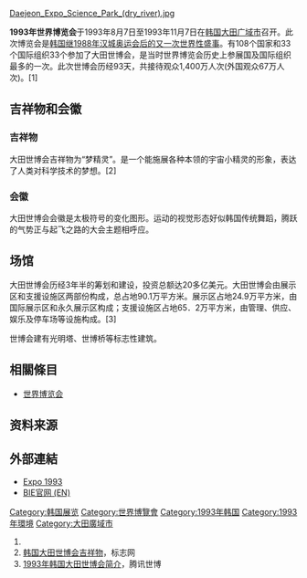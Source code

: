 [Daejeon_Expo_Science_Park_(dry_river).jpg](https://zh.wikipedia.org/wiki/File:Daejeon_Expo_Science_Park_\(dry_river\).jpg "fig:Daejeon_Expo_Science_Park_(dry_river).jpg")

**1993年世界博览会**于1993年8月7日至1993年11月7日在[韩国](https://zh.wikipedia.org/wiki/韩国 "wikilink")[大田广域市](../Page/大田广域市.md "wikilink")召开。此次博览会是[韩国继](https://zh.wikipedia.org/wiki/韩国 "wikilink")[1988年汉城奥运会后的又一次世界性盛事](https://zh.wikipedia.org/wiki/1988年汉城奥运会 "wikilink")。有108个国家和33个国际组织33个参加了大田世博会，是当时世界博览会历史上参展国及国际组织最多的一次。此次世博会历经93天，共接待观众1,400万人次(外国观众67万人次)。\[1\]

## 吉祥物和会徽

### 吉祥物

大田世博会吉祥物为“梦精灵”。是一个能施展各种本领的宇宙小精灵的形象，表达了人类对科学技术的梦想。\[2\]

### 会徽

大田世博会会徽是太极符号的变化图形。运动的视觉形态好似韩国传统舞蹈，腾跃的气势正与起飞之路的大会主题相呼应。

## 场馆

大田世博会历经3年半的筹划和建设，投资总额达20多亿美元。大田世博会由展示区和支援设施区两部份构成，总占地90.1万平方米。展示区占地24.9万平方米，由国际展示区和永久展示区构成；支援设施区占地65．2万平方米，由管理、供应、娱乐及停车场等设施构成。\[3\]

世博会建有光明塔、世博桥等标志性建筑。

## 相關條目

  - [世界博览会](https://zh.wikipedia.org/wiki/世界博览会 "wikilink")

## 资料来源

## 外部連結

  - [Expo 1993](https://web.archive.org/web/20131230233727/http://expo93.co.kr/main.do)
  - [BIE官网 (EN)](http://www.bie-paris.org/site/en/1993-daejeon)

[Category:韩国展览](https://zh.wikipedia.org/wiki/Category:韩国展览 "wikilink")
[Category:世界博覽會](https://zh.wikipedia.org/wiki/Category:世界博覽會 "wikilink")
[Category:1993年韩国](https://zh.wikipedia.org/wiki/Category:1993年韩国 "wikilink")
[Category:1993年環境](https://zh.wikipedia.org/wiki/Category:1993年環境 "wikilink")
[Category:大田廣域市](https://zh.wikipedia.org/wiki/Category:大田廣域市 "wikilink")

1.
2.  [韩国大田世博会吉祥物](http://www.biaozhicn.com/jxwdq/gyzg/9344.html)，标志网
3.  [1993年韩国大田世博会简介](http://2010.qq.com/a/20090924/000104.htm)，腾讯世博